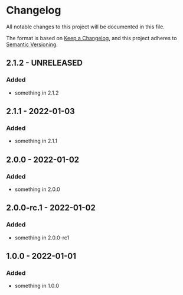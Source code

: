 # Changelog

All notable changes to this project will be documented in this file.

The format is based on [Keep a Changelog](https://keepachangelog.com/en/1.0.0/),
and this project adheres to [Semantic Versioning](https://semver.org/spec/v2.0.0.html).

## 2.1.2 - UNRELEASED

### Added

- something in 2.1.2

## 2.1.1 - 2022-01-03

### Added

- something in 2.1.1

## 2.0.0 - 2022-01-02

### Added

- something in 2.0.0

## 2.0.0-rc.1 - 2022-01-02

### Added

- something in 2.0.0-rc1

## 1.0.0 - 2022-01-01

### Added

- something in 1.0.0
